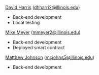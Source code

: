 
[David Harris](https://github.com/dhharris) (dhharri2@illinois.edu)
* Back-end development
* Local testing

[Mike Meyer](https://github.com/emmnm) (mmeyer2@illinois.edu)
* Back-end development
* Deployed smart contract

[Matthew Johnson](https://github.com/mcjohns5) (mcjohns5@illinois.edu)
* Back-end development
